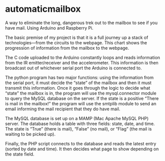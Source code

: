 # automaticmailbox
A way to eliminate the long, dangerous trek out to the mailbox to see if you have mail. Using Arduino and Raspberry Pi.

The basic premise of my project is that it is a full journey up a stack of technologies—from the circuits to the webpage. This chart shows the progression of information from the mailbox to the webpage.

The C code uploaded to the Arduino constantly loops and reads information from the IR emitter/receiver and the accelerometer. This information is then broadcast out of whichever serial port the Arduino is connected to. 
	
The python program has two major functions: using the information from the serial port, it must decide the “state” of the mailbox and then it must transmit this information. Once it goes through the logic to decide what “state” the mailbox is in, the program will use the mysql.connector module to query the MySQL database on the server. If the state is a positive “There is mail in the mailbox!” the program will use the smtplib module to send an email informing the mail recipient that they do have mail.
	
The MySQL database is set up on a MAMP (Mac Apache MySQL PHP) server. The database holds a table with three fields: state, date, and time. The state is “True” (there is mail), “False” (no mail), or “Flag” (the mail is waiting to be picked up).
	
Finally, the PHP script connects to the database and reads the latest entry (sorted by date and time). It then decides what page to show depending on the state field.

